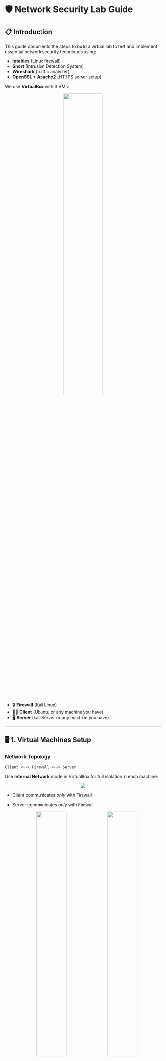# 🛡️ Network Security Lab Guide

## 📋 Introduction
This guide documents the steps to build a virtual lab to test and implement essential network security techniques using:

* **iptables** (Linux firewall)
* **Snort** (Intrusion Detection System)
* **Wireshark** (traffic analyzer)
* **OpenSSL + Apache2** (HTTPS server setup)

We use **VirtualBox** with 3 VMs:
  <p align="center">
<img src="https://github.com/user-attachments/assets/57711009-e578-4387-8018-cbc38232d313" width="50%"></p>

* 🔒 **Firewall** (Kali Linux)
* 🧑‍💻 **Client** (Ubuntu or any machine you have)
* 🖥️ **Server** (kali Server or any machine you have)

---

## 🖥️ 1. Virtual Machines Setup

### Network Topology

```
Client <--> Firewall <--> Server
```
Use **Internal Network** mode in VirtualBox for full isolation in each machine:
  <p align="center">
 <img src="https://github.com/user-attachments/assets/cd05367b-54a9-4c89-956e-4056abe7de12" width></p>
   
* Client communicates *only* with Firewall
   
* Server communicates *only* with Firewall
  
  <p align="center">
  <img src="https://github.com/user-attachments/assets/063312da-ce1d-42cf-9a73-7a87a5a23cb1" width="45%" style="margin-right: 10px;"/>
  <img src="https://github.com/user-attachments/assets/7ff5435d-a9f7-4b06-9413-d46353c6b6f2" width="45%"/>
</p>
<p align="center">
  <img src="https://github.com/user-attachments/assets/387e071c-84db-4f57-bbea-6b8338abe9ae" width="45%" style="margin-right: 10px;"/>
  <img src="https://github.com/user-attachments/assets/34b10fa1-76ed-4191-8ba4-bb2dcab943fe" width="45%"/>
</p>

### Interface Configuration
For each **machine** (Client, Firewall, and Server), you have manually assign the following IP addresses to their respective network interfaces:

<div align="center">

  
<table>
  <tr>
    <th>Machine</th>
    <th>Interface</th>
    <th>IP Address</th>
    <th>To</th>
  </tr>
  <tr>
    <td>Client</td>
    <td><code>enp0s3</code></td>
    <td><code>192.168.10.2</code></td>
    <td>Firewall eth0</td>
  </tr>
  <tr>
    <td>Firewall</td>
    <td><code>eth0</code></td>
    <td><code>192.168.10.1</code></td>
    <td>Client</td>
  </tr>
  <tr>
    <td>Firewall</td>
    <td><code>eth1</code></td>
    <td><code>192.168.20.1</code></td>
    <td>Server</td>
  </tr>
  <tr>
    <td>Server</td>
    <td><code>eth0</code></td>
    <td><code>192.168.20.2</code></td>
    <td>Firewall eth1</td>
  </tr>
</table>

</div>


Assign **static IPs** manually in `/etc/network/interfaces` 

### ⚙️ Automating IP Configuration with a Script

When working with VirtualBox in Internal Network mode, machines may lose their IP addresses upon reboot or interface changes. To avoid manually reconfiguring each time, it's good practice to create a dedicated script for each machine that sets its static IP addresses.

In the screenshot below, I demonstrate the creation and execution of such a script (firewall.sh) on the Firewall machine (Kali Linux).

```bash
sudo nano firewall.sh          # Create the script file
sudo chmod +x firewall.sh     # Make it executable
sudo ./firewall.sh            # Run the script
```
This script typically contains ip or ifconfig commands to assign static IPs to interfaces like eth0 and eth1.

<p align="center"> <img src="https://github.com/user-attachments/assets/6e6700ec-d227-48bf-a719-837ad45e074c" width="47%" style="margin-right:10px;" /> <img src="https://github.com/user-attachments/assets/3a63eaab-b030-487a-ae68-ee31b323739b" width="47%" /> </p>

For each machine `server.sh `  and  `client.sh` follow the same steps by creating a script and adding the ip addresses as showing in the table.

✅ This method saves time, avoids misconfigurations, and ensures consistent network behavior in your lab setup .

--> To make sure that you asign to each interface the right ip address run this command in the terminal 

<p align="center"><img src="https://github.com/user-attachments/assets/dd0251f5-1325-45ab-8950-0ac970cb1d81" width="50%"></p>

---
## 🌐 2. Set Up Apache2 Web Server (on Server VM)

### Install Apache2

```bash
sudo apt update
sudo apt install apache2
```

### Create a login page `login.html`

```bash
cd /var/www/html
sudo nano login.html
```
Paste the following basic HTML code inside login.html:
```bash <!DOCTYPE html>
<html>
<head>
  <title>Login Page</title>
</head>
<body>
  <h2>Login</h2>
  <form method="POST" action="/login">
    <label for="username">Username:</label><br>
    <input type="text" id="username" name="username"><br><br>
    
    <label for="password">Password:</label><br>
    <input type="password" id="password" name="password"><br><br>
    
    <input type="submit" value="Login">
  </form>
</body>
</html>
```
Save and exit nano:

Press `Ctrl + O` → then `Enter` to save.

Then press `Ctrl + X` to `exit`.

After configuring the server and website, test the setup by accessing the server’s IP address from both server and the client machine. 

Test by accessing `http://192.168.20.2/login.html` use firefox or any browser :

<p align="center"><img src="https://github.com/user-attachments/assets/bf03806d-8bf2-47b8-97bc-82147ed6e25d" width="50%"></p>

Test the access also from the client :

<p align="center"><img src="https://github.com/user-attachments/assets/4b9f574f-3362-4eae-bb1d-0b0d90f717c5" width="%50"></p>

---
## 🔎📡 3.Filtering Traffic with Wireshark
In this section, we’ll use Wireshark to capture and analyze traffic between the Client and the Server.
The goal is to compare HTTP vs HTTPS and understand how unencrypted traffic can expose sensitive data.

🧭 Step-by-step Instructions
* Open Wireshark on the Firewall machine.
* Select the interface connected to either the Client (eth0) or Server (eth1).
* Start capturing packets by clicking the blue shark icon.
* Apply a filter to only see HTTP traffic:
  
```bash
http 
```
These screenshots show the live packet capture window and the login page used to trigger HTTP requests.
<p align="center">
  <img src="https://github.com/user-attachments/assets/b534371c-d5a7-4d36-99e3-7681feb0b7e0" width="30%" style="margin-right: 10px;" />
  <img src="https://github.com/user-attachments/assets/c69fbd5d-464e-4458-872c-389126b0d654" width="30%" style="margin-right: 10px;" />
  <img src="https://github.com/user-attachments/assets/af891363-db39-4471-a82a-1cb855196391" width="30%" />
</p>

### 📬 Filtering for HTTP Traffic

Captured HTTP request with sensitive data in plaintext:

<p align="center"><img src="https://github.com/user-attachments/assets/e66de6b3-805e-4dad-bb65-5f2877ecabcd" width="50%"></p>

This line confirms that username and password are transmitted without encryption over HTTP.
```bash
GET /test1/?username=salut&password=kan HTTP/1.1
```
### ⚠️ Security Risk

 HTTP transmits sensitive data in plaintext, making it vulnerable to interception. To protect this data, HTTPS should be used, as it encrypts communication, ensuring the confidentiality and integrity of sensitive information.
 
---
## 🔐 4. Configure HTTPS with OpenSSL

### Generate a Self-Signed Certificate:

```bash
sudo openssl req -x509 -nodes -days 365 -newkey rsa:2048 \
 -keyout /etc/ssl/private/apache-selfsigned.key \
 -out /etc/ssl/certs/apache-selfsigned.crt
```

### Enable SSL in Apache:

```bash
sudo a2enmod ssl
sudo a2ensite default-ssl
sudo systemctl restart apache2
```
<p align="center"><img src="https://github.com/user-attachments/assets/48afee02-ae91-4ecc-97b1-c48cba5708c0" width="50%"></p>

### Update `ports.conf`:

Make sure it includes:
```
Listen 443
```
<p align="center">
  <img src="https://github.com/user-attachments/assets/0087d1e0-6170-43a8-9135-a32bf280a9b0" width="48%" style="margin-right: 2%;" />
  <img src="https://github.com/user-attachments/assets/3f7f848f-d9bf-4240-9216-702929f28efd" width="48%" />
</p>

### Common Warning:
<p align="center"><img src="https://github.com/user-attachments/assets/543b6b70-f0d9-4082-8df4-80ed08768e8e" width="50%"></p>

> ⚠️ Browser may show "Potential Security Risk Ahead" due to self-signed cert. ✅ Accept the risk and continue.

### Capture Traffic with Wireshark:
follow the same steps of using wireshark ,now filter with tls
```bash
tls
```
You’ll observe:
* HTTPS request: encrypted
<p align="center"><img src="https://github.com/user-attachments/assets/e5d3a227-41f4-460f-b70a-bda513129fde" width="50%"></p>

---
## 🔥 5. Configure iptables on Firewall

### Block HTTPS traffic:

```bash
sudo iptables -A INPUT -p tcp --dport 443 -j DROP
```
✅ Result: HTTPS blocked.

<p align="center"><img src="https://github.com/user-attachments/assets/6bcc56ec-758f-469a-93cb-599471e27fe7" width="50%"></p>

### Unblock HTTPS:
Steps to Stop iptables from Filtering Traffic:

1.	Flush all current iptables rules:
This will remove all the current filtering rules.
```bash
sudo iptables -F
```
2.	Set the default policies to ACCEPT:
This will allow all incoming, outgoing, and forwarded traffic by default.
```bash
sudo iptables -P INPUT ACCEPT
sudo iptables -P FORWARD ACCEPT
sudo iptables -P OUTPUT ACCEPT
```
4.	Verify that the rules have been cleared:
After applying the changes, check the iptables configuration to ensure there are no active rules:
```bash
sudo iptables -L -n
```
You should see:
```bash
Chain INPUT (policy ACCEPT)
target     prot opt source               destination         

Chain FORWARD (policy ACCEPT)
target     prot opt source               destination         

Chain OUTPUT (policy ACCEPT)
target     prot opt source               destination
```
You can verify with:

```bash
sudo iptables -L -n -v
```
<p align="center"><img src="https://github.com/user-attachments/assets/6712bc61-f5d6-437d-8caf-9a51aca25daa" width="50%"></p>

---
## 🚨 6. Snort: Intrusion Detection Setup

### Install Snort (on Firewall):

```bash
sudo apt update
sudo apt install snort
```

### Test Snort in Packet Sniffer Mode:

```bash
sudo snort -i eth0 -A console
```

### Example Rules:

```bash
alert icmp any any -> any any (msg:"ICMP detected"; sid:1000001;)
```

Put custom rules in `/etc/snort/rules/local.rules`.

### Restart Snort:

```bash
sudo systemctl restart snort
```

✅ Snort now monitors suspicious traffic.

---

## ✅ Conclusion

You have successfully:

* Configured isolated networks in VirtualBox
* Deployed a secure HTTPS server
* Analyzed unencrypted/encrypted traffic
* Filtered traffic with `iptables`
* Detected intrusions with Snort

This lab forms a solid foundation in **hands-on network security** for beginners and students.

---

## 📎 Bonus

Feel free to fork this repo, add your own test cases, rules, or share suggestions via Pull Requests!

🔗 LinkedIn: www.linkedin.com/in/soumaya-elkanfoud-987442247
